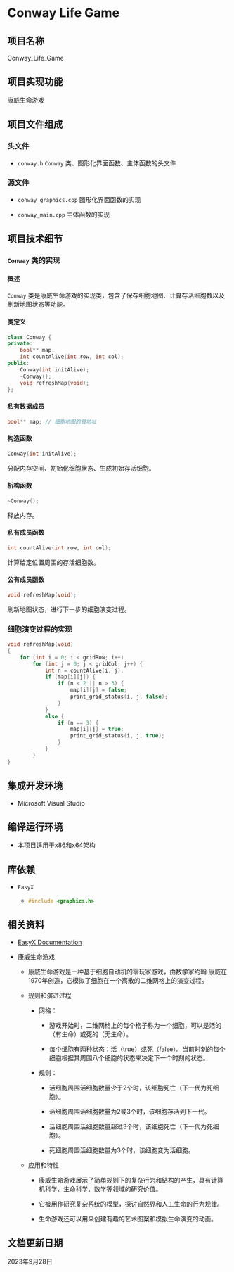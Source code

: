 # Conway Life Game

## 项目名称

Conway_Life_Game

## 项目实现功能

康威生命游戏

## 项目文件组成

### 头文件

* `conway.h`
`Conway` 类、图形化界面函数、主体函数的头文件

### 源文件

* `conway_graphics.cpp`
图形化界面函数的实现

* `conway_main.cpp`
主体函数的实现

## 项目技术细节

### `Conway` 类的实现

#### 概述

`Conway` 类是康威生命游戏的实现类，包含了保存细胞地图、计算存活细胞数以及刷新地图状态等功能。

#### 类定义

```cpp
class Conway {
private:
    bool** map;
    int countAlive(int row, int col);
public:
    Conway(int initAlive);
    ~Conway();
    void refreshMap(void);
};
```

#### 私有数据成员

```cpp
bool** map; // 细胞地图的首地址
```

#### 构造函数

```cpp
Conway(int initAlive);
```
分配内存空间、初始化细胞状态、生成初始存活细胞。

#### 析构函数

```cpp
~Conway();
```
释放内存。

#### 私有成员函数

```cpp
int countAlive(int row, int col);
```
计算给定位置周围的存活细胞数。

#### 公有成员函数

```cpp
void refreshMap(void);
```
刷新地图状态，进行下一步的细胞演变过程。

### 细胞演变过程的实现

```cpp
void refreshMap(void)
{
    for (int i = 0; i < gridRow; i++)
        for (int j = 0; j < gridCol; j++) {
            int n = countAlive(i, j);
            if (map[i][j]) {
                if (n < 2 || n > 3) {
                    map[i][j] = false;
                    print_grid_status(i, j, false);
                }
            }
            else {
                if (n == 3) {
                    map[i][j] = true;
                    print_grid_status(i, j, true);
                }
            }
        }
}
```

## 集成开发环境

* Microsoft Visual Studio

## 编译运行环境

* 本项目适用于x86和x64架构

## 库依赖

* `EasyX`

  * ```cpp
    #include <graphics.h>
    ```

## 相关资料

* [EasyX Documentation](https://docs.easyx.cn/)

* 康威生命游戏

  * 康威生命游戏是一种基于细胞自动机的零玩家游戏，由数学家约翰·康威在1970年创造，它模拟了细胞在一个离散的二维网格上的演变过程。

  * 规则和演进过程

    * 网格：
    
      * 游戏开始时，二维网格上的每个格子称为一个细胞，可以是活的（有生命）或死的（无生命）。
      
      * 每个细胞有两种状态：活（true）或死（false）。当前时刻的每个细胞根据其周围八个细胞的状态来决定下一个时刻的状态。

    * 规则：

      * 活细胞周围活细胞数量少于2个时，该细胞死亡（下一代为死细胞）。

      * 活细胞周围活细胞数量为2或3个时，该细胞存活到下一代。

      * 活细胞周围活细胞数量超过3个时，该细胞死亡（下一代为死细胞）。

      * 死细胞周围活细胞数量为3个时，该细胞变为活细胞。

  * 应用和特性

    * 康威生命游戏展示了简单规则下的复杂行为和结构的产生，具有计算机科学、生命科学、数学等领域的研究价值。

    * 它被用作研究复杂系统的模型，探讨自然界和人工生命的行为规律。

    * 生命游戏还可以用来创建有趣的艺术图案和模拟生命演变的动画。

## 文档更新日期

2023年9月28日